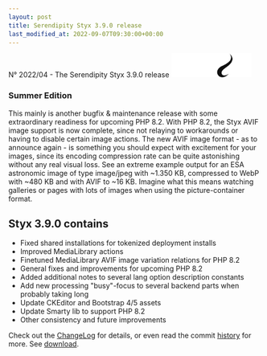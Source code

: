 ```yaml
---
layout: post
title: Serendipity Styx 3.9.0 release
last_modified_at: 2022-09-07T09:30:00+00:00
---
```


N° 2022/04 - The Serendipity Styx 3.9.0 release <img class="php8" src="/i/b/logo_php8_2.svg" alt="php8.2" width="160" height="48">

### Summer Edition

This mainly is another bugfix & maintenance release with some extraordinary readiness for upcoming PHP 8.2.
With PHP 8.2, the Styx AVIF image support is now complete, since not relaying to workarounds or having to disable certain image actions.
The new AVIF image format - as to announce again - is something you should expect with excitement for your images, since its encoding compression rate can be quite astonishing without any real visual loss. See an extreme example output for an ESA astronomic image of type image/jpeg with ~1.350 KB, compressed to WebP with ~480 KB and with AVIF to ~16 KB. Imagine what this means watching galleries or pages with lots of images when using the picture-container format.

## Styx 3.9.0 contains

  - Fixed shared installations for tokenized deployment installs
  - Improved MediaLibrary actions
  - Finetuned MediaLibrary AVIF image variation relations for PHP 8.2
  - General fixes and improvements for upcoming PHP 8.2
  - Added additional notes to several lang option description constants
  - Add new processing "busy"-focus to several backend parts when probably taking long
  - Update CKEditor and Bootstrap 4/5 assets
  - Update Smarty lib to support PHP 8.2
  - Other consistency and future improvements

Check out the [ChangeLog](https://github.com/ophian/styx/blob/3.9.0/docs/NEWS) for details, or even read the commit [history](https://github.com/ophian/styx/commits/3.9.0) for more. See [download](https://github.com/ophian/styx/releases/tag/3.9.0).
